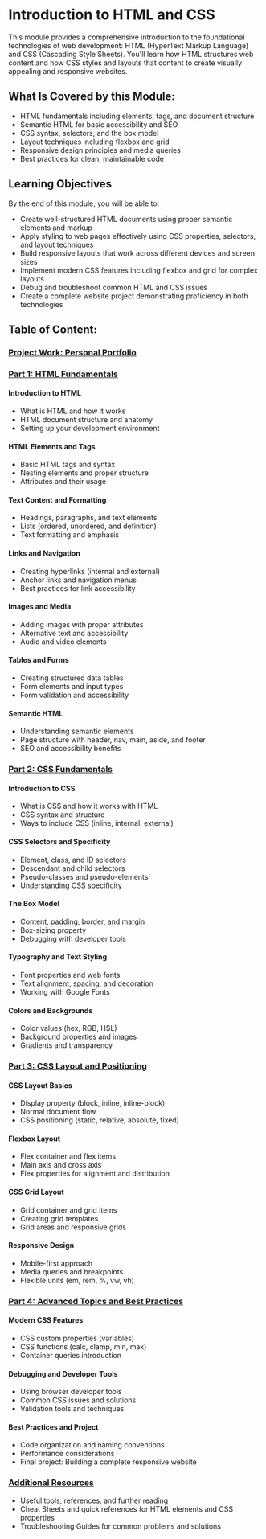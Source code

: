 # Introduction to HTML and CSS

This module provides a comprehensive introduction to the foundational technologies of web development: HTML (HyperText Markup Language) and CSS (Cascading Style Sheets). You'll learn how HTML structures web content and how CSS styles and layouts that content to create visually appealing and responsive websites.

## What Is Covered by this Module:

- HTML fundamentals including elements, tags, and document structure
- Semantic HTML for basic accessibility and SEO
- CSS syntax, selectors, and the box model
- Layout techniques including flexbox and grid
- Responsive design principles and media queries
- Best practices for clean, maintainable code

## Learning Objectives
By the end of this module, you will be able to:

- Create well-structured HTML documents using proper semantic elements and markup
- Apply styling to web pages effectively using CSS properties, selectors, and layout techniques
- Build responsive layouts that work across different devices and screen sizes
- Implement modern CSS features including flexbox and grid for complex layouts
- Debug and troubleshoot common HTML and CSS issues
- Create a complete website project demonstrating proficiency in both technologies

## Table of Content:

### [Project Work: Personal Portfolio](project_personal-portfolio)

### [Part 1: HTML Fundamentals]()

#### Introduction to HTML
- What is HTML and how it works
- HTML document structure and anatomy
- Setting up your development environment

#### HTML Elements and Tags
- Basic HTML tags and syntax
- Nesting elements and proper structure
- Attributes and their usage

#### Text Content and Formatting
- Headings, paragraphs, and text elements
- Lists (ordered, unordered, and definition)
- Text formatting and emphasis

#### Links and Navigation
- Creating hyperlinks (internal and external)
- Anchor links and navigation menus
- Best practices for link accessibility

#### Images and Media
- Adding images with proper attributes
- Alternative text and accessibility
- Audio and video elements

#### Tables and Forms
- Creating structured data tables
- Form elements and input types
- Form validation and accessibility

#### Semantic HTML
- Understanding semantic elements
- Page structure with header, nav, main, aside, and footer
- SEO and accessibility benefits

### [Part 2: CSS Fundamentals]()

#### Introduction to CSS
- What is CSS and how it works with HTML
- CSS syntax and structure
- Ways to include CSS (inline, internal, external)

#### CSS Selectors and Specificity
- Element, class, and ID selectors
- Descendant and child selectors
- Pseudo-classes and pseudo-elements
- Understanding CSS specificity

#### The Box Model
- Content, padding, border, and margin
- Box-sizing property
- Debugging with developer tools

#### Typography and Text Styling
- Font properties and web fonts
- Text alignment, spacing, and decoration
- Working with Google Fonts

#### Colors and Backgrounds
- Color values (hex, RGB, HSL)
- Background properties and images
- Gradients and transparency

### [Part 3: CSS Layout and Positioning]()

#### CSS Layout Basics
- Display property (block, inline, inline-block)
- Normal document flow
- CSS positioning (static, relative, absolute, fixed)

#### Flexbox Layout
- Flex container and flex items
- Main axis and cross axis
- Flex properties for alignment and distribution

#### CSS Grid Layout
- Grid container and grid items
- Creating grid templates
- Grid areas and responsive grids

#### Responsive Design
- Mobile-first approach
- Media queries and breakpoints
- Flexible units (em, rem, %, vw, vh)

### [Part 4: Advanced Topics and Best Practices]()

#### Modern CSS Features
- CSS custom properties (variables)
- CSS functions (calc, clamp, min, max)
- Container queries introduction

#### Debugging and Developer Tools
- Using browser developer tools
- Common CSS issues and solutions
- Validation tools and techniques

#### Best Practices and Project
- Code organization and naming conventions
- Performance considerations
- Final project: Building a complete responsive website

### [Additional Resources]()
- Useful tools, references, and further reading
- Cheat Sheets and quick references for HTML elements and CSS properties
- Troubleshooting Guides for common problems and solutions